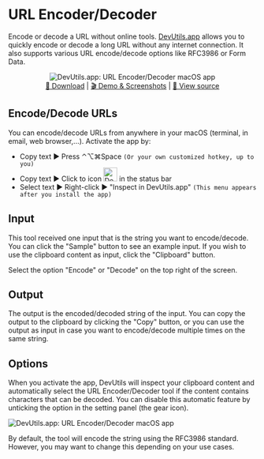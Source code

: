 URL Encoder/Decoder
===================

Encode or decode a URL without online tools. [DevUtils.app](https://devutils.app) allows you to quickly encode or decode a long URL without any internet connection. It also supports various URL encode/decode options like RFC3986 or Form Data.

<p align="center">
  <img src="https://devutils.app/assets/demo-url-dark.png" alt="DevUtils.app: URL Encoder/Decoder macOS app"/>
  <br/>
  <a href="https://devutils.app/">🚀  Download</a> | <a href="https://devutils.app/demo">🎬  Demo & Screenshots</a> | <a href="https://github.com/DevUtilsApp/DevUtils-app">📝  View source</a>
</p>

Encode/Decode URLs
------------------

You can encode/decode URLs from anywhere in your macOS (terminal, in email, web browser,...). Activate the app by:

* Copy text ► Press ⌃⌥⌘Space `(Or your own customized hotkey, up to you)`
* Copy text ► Click to icon <img src="https://devutils.app/menu-icon-dark.png" alt="DevUtils.app status bar icon" width="28px" /> in the status bar
* Select text ► Right-click ► "Inspect in DevUtils.app" `(This menu appears after you install the app)`

Input
-----

This tool received one input that is the string you want to encode/decode. You can click the "Sample" button to see an example input. If you wish to use the clipboard content as input, click the "Clipboard" button.

Select the option "Encode" or "Decode" on the top right of the screen.

Output
------

The output is the encoded/decoded string of the input. You can copy the output to the clipboard by clicking the "Copy" button, or you can use the output as input in case you want to encode/decode multiple times on the same string.

Options
-------

When you activate the app, DevUtils will inspect your clipboard content and automatically select the URL Encoder/Decoder tool if the content contains characters that can be decoded. You can disable this automatic feature by unticking the option in the setting panel (the gear icon).

![DevUtils.app: URL Encoder/Decoder macOS app](https://devutils.app/assets/settings/setting-url-encoder-decoder.png)

By default, the tool will encode the string using the RFC3986 standard. However, you may want to change this depending on your use cases.
